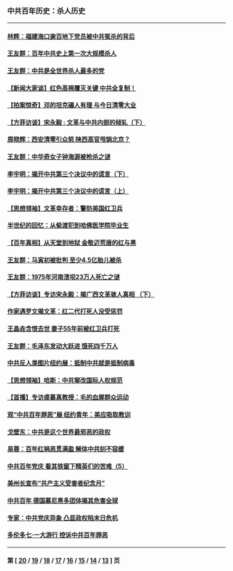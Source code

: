 ### 中共百年历史：杀人历史
---
#### [林辉：福建海口逾百地下党员被中共冤杀的背后](../../pages/nf1176106/n13878946.md?01080430) 
#### [王友群：百年中共史上第一次大规模杀人](../../pages/nf1176106/n13863785.md?01080430) 
#### [王友群：中共是全世界杀人最多的党](../../pages/nf1176106/n13860689.md?01080430) 
#### [【新闻大家谈】红色高棉覆灭关键 中共全复制！](../../pages/nf1176106/n13850222.md?01080430) 
#### [【拍案惊奇】邓的坦克碾人有理 与今日清零大业](../../pages/nf1176106/n13729574.md?01080430) 
#### [【方菲访谈】宋永毅 : 文革与中共内部的倾轧（下）](../../pages/nf1176106/n13486836.md?01080430) 
#### [周晓辉：西安清零引众怒 陕西高官甩锅北京？](../../pages/nf1176106/n13484627.md?01080430) 
#### [王友群：中华奇女子钟海源被枪杀之谜](../../pages/nf1176106/n13430555.md?01080430) 
#### [李宇明：揭开中共第三个决议中的谎言（下）](../../pages/nf1176106/n13389389.md?01080430) 
#### [李宇明：揭开中共第三个决议中的谎言（上）](../../pages/nf1176106/n13388697.md?01080430) 
#### [【思想领袖】文革幸存者：警防美国红卫兵](../../pages/nf1176106/n13339289.md?01080430) 
#### [半世纪的回忆：从偷渡犯到哈佛医学院毕业生](../../pages/nf1176106/n13345328.md?01080430) 
#### [【百年真相】从天堂到地狱 金敬迈荒唐的红与黑](../../pages/nf1176106/n13336995.md?01080430) 
#### [王友群：马寅初被批判 至少4.5亿胎儿被杀](../../pages/nf1176106/n13260313.md?01080430) 
#### [王友群：1975年河南溃坝23万人死亡之谜](../../pages/nf1176106/n13231576.md?01080430) 
#### [【方菲访谈】专访宋永毅：揭广西文革骇人真相 （下）](../../pages/nf1176106/n13209074.md?01080430) 
#### [作家遇罗文揭文革：红二代打死人没受惩罚](../../pages/nf1176106/n13205254.md?01080430) 
#### [王晶垚含恨去世 妻子55年前被红卫兵打死](../../pages/nf1176106/n13203590.md?01080430) 
#### [王友群：毛泽东发动大跃进 饿死四千万人](../../pages/nf1176106/n13177158.md?01080430) 
#### [中共反人类图片纽约展：抵制中共就是抵制病毒](../../pages/nf1176106/n13115371.md?01080430) 
#### [【思想领袖】哈斯：中共窜改国际人权规范](../../pages/nf1176106/n13053647.md?01080430) 
#### [【首播】专访盛慕真教授：毛的血腥群众运动](../../pages/nf1176106/n13091782.md?01080430) 
#### [观“中共百年罪恶”展 纽约青年：美应吸取教训](../../pages/nf1176106/n13085246.md?01080430) 
#### [戈壁东：中共是这个世界最邪恶的政权](../../pages/nf1176106/n13085641.md?01080430) 
#### [易蓉：百年红祸恶贯满盈 解体中共刻不容缓](../../pages/nf1176106/n13084455.md?01080430) 
#### [中共百年党庆 看其铁窗下精英们的苦难（5）](../../pages/nf1176106/n13076766.md?01080430) 
#### [美州长宣布“共产主义受害者纪念月”](../../pages/nf1176106/n13074024.md?01080430) 
#### [中共百年 德国慕尼黑多团体揭其危害全球](../../pages/nf1176106/n13068873.md?01080430) 
#### [专家：中共党庆异象 凸显政权陷末日危机](../../pages/nf1176106/n13067084.md?01080430) 
#### [多伦多七·一大游行 控诉中共百年罪恶](../../pages/nf1176106/n13062043.md?01080430) 

---
#### 第 [ [20](./20.md?01080430) / [19](./19.md?01080430) / [18](./18.md?01080430) / [17](./17.md?01080430) / [16](./16.md?01080430) / [15](./15.md?01080430) / [14](./14.md?01080430) / [13](./13.md?01080430) ] 页
